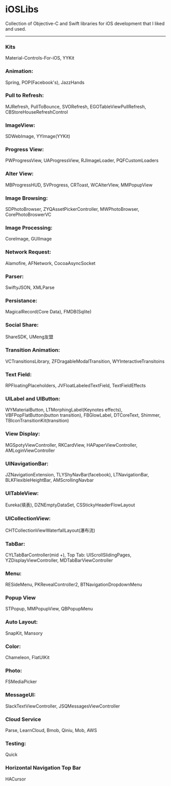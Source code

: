 # iOSLibs
Collection of Objective-C and Swift libraries for iOS development that I liked and used.

-------------------------------------------------------------------------

### Kits
Material-Controls-For-iOS, YYKit

### Animation:
Spring, POP(Facebook's), JazzHands

### Pull to Refresh:
MJRefresh, PullToBounce, SVORefresh, EGOTableViewPullRefresh, CBStoreHouseRefreshControl

### ImageView:
SDWebImage, YYImage(YYKit)

### Progress View:
PWProgressView, UAProgressView, RJImageLoader, PQFCustomLoaders

### Alter View:
MBProgressHUD, SVProgress, CRToast, WCAlterVIew, MMPopupView

### Image Browsing:
SDPhotoBrowser, ZYQAssetPickerController, MWPhotoBrowser, CorePhotoBroswerVC

### Image Processing:
CoreImage, GUIImage

### Network Request:
Alamofire, AFNetwork, CocoaAsyncSocket

### Parser:
SwiftyJSON, XMLParse

### Persistance:
MagicalRecord(Core Data), FMDB(Sqlite)

### Social Share:
ShareSDK, UMeng友盟

### Transition Animation:
VCTransitionsLibrary, ZFDragableModalTransition, WYInteractiveTransitoins

### Text Field:
RPFloatingPlaceholders, JVFloatLabeledTextField, TextFieldEffects

### UILabel and UIButton:
WYMaterialButton, LTMorphingLabel(Keynotes effects), VBFPopFlatButton(button transition), FBGlowLabel, DTCoreText, Shimmer, TBIconTransitionKit(transition)

### View Display:
MGSpotyViewController, RKCardView, HAPaperViewController, AMLoginViewController

### UINavigationBar:
JZNavigationExtension, TLYShyNavBar(facebook), LTNavigationBar, BLKFlexibleHeightBar, AMScrollingNavbar

### UITableView:
Eureka(填表), DZNEmptyDataSet, CSStickyHeaderFlowLayout

### UICollectionView:
CHTCollectionViewWaterfallLayout(瀑布流)

### TabBar:
CYLTabBarController(mid +), 
Top Tab:
UIScrollSlidingPages, YZDisplayViewController, MDTabBarViewController

### Menu:
RESideMenu, PKRevealController2, BTNavigationDropdownMenu

### Popup View
STPopup, MMPopupView, QBPopupMenu

### Auto Layout:
SnapKit, Mansory

### Color:
Chameleon, FlatUIKit

### Photo:
FSMediaPicker

### MessageUI:
SlackTextViewController, JSQMessagesViewController

### Cloud Service
Parse, LearnCloud, Bmob, Qiniu, Mob, AWS

### Testing:
Quick

### Horizontal Navigation Top Bar
HACursor
